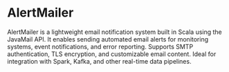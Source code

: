 # AlertMailer
AlertMailer is a lightweight email notification system built in Scala using the JavaMail API. It enables sending automated email alerts for monitoring systems, event notifications, and error reporting. Supports SMTP authentication, TLS encryption, and customizable email content. Ideal for integration with Spark, Kafka, and other real-time data pipelines.
